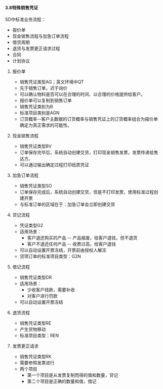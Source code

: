 #### 3.8特殊销售凭证 ###

SD中标准业务流程：
* 报价单
* 现金销售流程与加急订单流程
* 借贷周期
* 退货与发票更正请求过程
* 合同
* 计划协议

1. 报价单
    * 销售凭证类型AG；英文环境中QT
    * 先于销售订单，迟于询价
    * 可以确认物料是否可以在合理的时间、以合理的价格提供给客户。
    * 报价单可以复制到销售订单
    * 销售凭证类别为B
    * 标准项目类别是AGN
    * 订货概率--客户主数据的订货概率与销售凭证上的订货概率组合为报价单确定为真正需求的可能性。

2. 现金销售流程
    * 销售凭证类型BV
    * 订单保存完毕后，系统自动创建交货，打印现金销售发票，发票传递给售达方。
    * 可以通过输出确定过程打印纸质凭证
3. 加急订单流程
    * 销售凭证类型SO
    * 订单保存完成后，系统自动创建交货，但是不打印发票，使用标准过程创建开票
    * 与标准订单的区域在于：加急订单会立即创建交货
4. 贷记流程
    * 凭证类型G2
    * 适用场景：
        * 客户退还购买的产品 -- 产品报废，给客户退钱，但不退货
        * 客户不退还任何产品 -- 收费过高，给客户退钱
    * 可以自动设置开票冻结，开票前由授权人解冻
    * 贷项订单的标准项目类型：G2N
5. 借记流程
    * 销售凭证类型DR
    * 适用场景：
        * 少收客户钱款，需要补收
        * 对客户进行罚款
    * 可以自动设置开票冻结
6. 退货流程
    * 销售凭证类型RE
    * 产生货物移动
    * 标准项目类型：REN
7. 发票更正请求
    * 销售凭证类型RK
    * 需要参照发票进行
    * 两个项目
        * 第一个项目是从发票复制而得的值和数量，贷记
        * 第二个项目是正确的数量和值，借记
